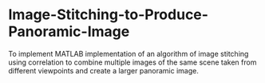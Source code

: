 # Image-Stitching-to-Produce-Panoramic-Image
To implement MATLAB implementation of an algorithm of image stitching using correlation to combine multiple images of the same scene taken from different viewpoints and create a larger panoramic image.
